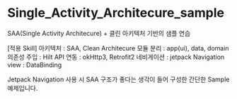 ﻿# Single_Activity_Architecure_sample

SAA(Single Activity Architecure) + 클린 아키텍처 기반의 샘플 연습

[적용 Skill]
아키텍처 : SAA, Clean Architecure
모듈 분리 : app(ui), data, domain
의존성 주입 : Hilt
API 연동 : okHttp3, Retrofit2
네비게이션 : jetpack Navigation
view : DataBinding

Jetpack Navigation 사용 시 SAA 구조가 좋다는 생각이 들어 구성한 간단한 Sample 예제입니다.
